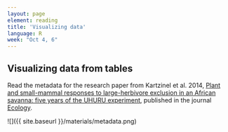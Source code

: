 ```yaml
---
layout: page
element: reading
title: 'Visualizing data'
language: R
week: "Oct 4, 6"
---
```


## Visualizing data from tables

Read the metadata for the research paper from Kartzinel et al. 2014, [Plant and small-mammal responses to large-herbivore exclusion in an African savanna: five years of the UHURU experiment](https://esapubs.org/archive/ecol/E095/064/metadata.php), published in the journal [Ecology](https://esajournals.onlinelibrary.wiley.com/doi/10.1890/13-1023R.1).

![]({{ site.baseurl }}/materials/metadata.png)
